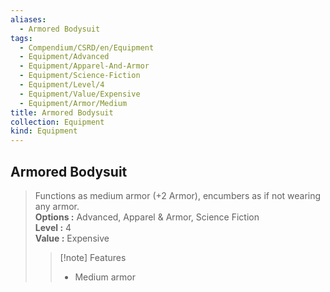 ```yaml
---
aliases:
  - Armored Bodysuit
tags:
  - Compendium/CSRD/en/Equipment
  - Equipment/Advanced
  - Equipment/Apparel-And-Armor
  - Equipment/Science-Fiction
  - Equipment/Level/4
  - Equipment/Value/Expensive
  - Equipment/Armor/Medium
title: Armored Bodysuit
collection: Equipment
kind: Equipment
---
```

## Armored Bodysuit  
  
>Functions as medium armor (+2 Armor), encumbers as if not wearing any armor.  
> **Options :** Advanced, Apparel & Armor, Science Fiction  
> **Level :** 4  
> **Value :** Expensive  
>>[!note] Features  
>> - Medium armor